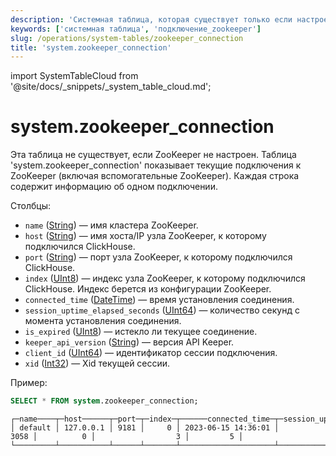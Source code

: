 ```yaml
---
description: 'Системная таблица, которая существует только если настроен ZooKeeper. Показывает текущие подключения к ZooKeeper (включая вспомогательные ZooKeeper).'
keywords: ['системная таблица', 'подключение_zookeeper']
slug: /operations/system-tables/zookeeper_connection
title: 'system.zookeeper_connection'
---
```


import SystemTableCloud from '@site/docs/_snippets/_system_table_cloud.md';


# system.zookeeper_connection

<SystemTableCloud/>

Эта таблица не существует, если ZooKeeper не настроен. Таблица 'system.zookeeper_connection' показывает текущие подключения к ZooKeeper (включая вспомогательные ZooKeeper). Каждая строка содержит информацию об одном подключении.

Столбцы:

-   `name` ([String](../../sql-reference/data-types/string.md)) — имя кластера ZooKeeper.
-   `host` ([String](../../sql-reference/data-types/string.md)) — имя хоста/IP узла ZooKeeper, к которому подключился ClickHouse.
-   `port` ([String](../../sql-reference/data-types/string.md)) — порт узла ZooKeeper, к которому подключился ClickHouse.
-   `index` ([UInt8](../../sql-reference/data-types/int-uint.md)) — индекс узла ZooKeeper, к которому подключился ClickHouse. Индекс берется из конфигурации ZooKeeper.
-   `connected_time` ([DateTime](../../sql-reference/data-types/datetime.md)) — время установления соединения.
-   `session_uptime_elapsed_seconds` ([UInt64](../../sql-reference/data-types/int-uint.md)) — количество секунд с момента установления соединения.
-   `is_expired` ([UInt8](../../sql-reference/data-types/int-uint.md)) — истекло ли текущее соединение.
-   `keeper_api_version` ([String](../../sql-reference/data-types/string.md)) — версия API Keeper.
-   `client_id` ([UInt64](../../sql-reference/data-types/int-uint.md)) — идентификатор сессии подключения.
-   `xid` ([Int32](../../sql-reference/data-types/int-uint.md)) — Xid текущей сессии.

Пример:

```sql
SELECT * FROM system.zookeeper_connection;
```

```text
┌─name────┬─host──────┬─port─┬─index─┬──────connected_time─┬─session_uptime_elapsed_seconds─┬─is_expired─┬─keeper_api_version─┬─client_id─┐
│ default │ 127.0.0.1 │ 9181 │     0 │ 2023-06-15 14:36:01 │                           3058 │          0 │                  3 │         5 │
└─────────┴───────────┴──────┴───────┴─────────────────────┴────────────────────────────────┴────────────┴────────────────────┴───────────┘
```
